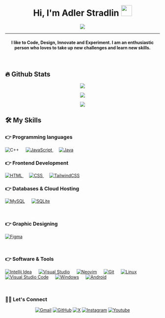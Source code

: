 
<h1 align="center">
  Hi, I'm Adler Stradlin 
  <img src="https://media.giphy.com/media/hvRJCLFzcasrR4ia7z/giphy.gif" width="35">
</h1>
<p align="center">
  <a href="https://github.com/DenverCoder1/readme-typing-svg">
    <img src="https://readme-typing-svg.herokuapp.com?lines=Software+Engineer+Student;Full+Stack+Developer;DS%20|%20AI%20|%20ML%20Enthusiast;Graphic%20Designer;Always%20learning%20new%20things&center=true&width=500&height=50">
  </a>
</p>
<hr/>
<h4 align="center">
  I like to Code, Design, Innovate and Experiment. I am an enthusiastic person who loves to take up new challenges and learn new skills.
</h4>
<br>

## 🔥 Github Stats
<p align="center">
  <img src="https://github-readme-stats.vercel.app/api?username=Adstart5672&theme=dark&show_icons=true&hide_border=false&count_private=true"/>
</p>
<p align="center">
  <img src="https://github-readme-streak-stats.herokuapp.com/?user=Adstart5672&theme=dark&hide_border=false"/>
</p>
<p align="center">
  <img src="https://github-readme-stats.vercel.app/api/top-langs/?username=Adstart5672&theme=dark&show_icons=true&hide_border=false&layout=compact"/>
</p>

## 🛠️ My Skills

### 👉 Programming languages
<p align="left">
  <a><img alt="C++" src="https://img.shields.io/badge/C++%20-%2300599C.svg?logo=c%2B%2B&logoColor=white"></a>
  &emsp;
  <a href="https://developer.mozilla.org/en-US/docs/Web/JavaScript" target="_blank">
    <img alt="JavaScript" src="https://img.shields.io/badge/JavaScript%20-%23F7DF1E.svg?logo=javascript&logoColor=black">
  </a>
  &emsp;
  <a href="https://www.java.com" target="_blank">
    <img alt="Java" src="https://img.shields.io/badge/Java-%23007396.svg?logo=java&logoColor=white">
  </a>
</p>

### 👉 Frontend Development
<p align="left">
  <a href="https://www.w3.org/html/" target="_blank">
    <img alt="HTML" src="https://img.shields.io/badge/HTML5%20-%23E34F26.svg?logo=html5&logoColor=white">
  </a>
  &emsp;
  <a href="https://www.w3schools.com/css/" target="_blank">
    <img alt="CSS" src="https://img.shields.io/badge/CSS%20-%231572B6.svg?logo=css3&logoColor=white">
  </a>
  &emsp;
  <a href="https://tailwindcss.com/">
    <img alt="TailwindCSS" src="https://img.shields.io/badge/tailwindcss-0F172A?&logo=tailwindcss"/>
  </a>
</p>

### 👉 Databases & Cloud Hosting
<p align="left">
  <a href="https://www.mysql.com/"><img alt="MySQL" src="https://img.shields.io/badge/MySQL-%2300f.svg?style=flat&logo=mysql&logoColor=white"></a>
  &emsp;
  <a href="https://www.sqlite.org/"><img alt="SQLite" src="https://img.shields.io/badge/sqlite-%2307405e.svg?style=flat&logo=sqlite&logoColor=white"/></a>
</p>
<br>

### 👉 Graphic Designing
<p align="left">
  <a href="https://www.figma.com/">
    <img alt="Figma" src="https://img.shields.io/badge/figma-%23F24E1E.svg?style=for-the-badge&logo=figma&logoColor=white"/>
  </a>
</p>
<br>

### 👉 Software & Tools
<p align="left">
  <a href="#"><img alt="Intellij Idea" src="https://img.shields.io/badge/IntelliJIDEA-000000.svg?style=for-the-badge&logo=intellij-idea&logoColor=white"></a>
  &emsp;
  <a href="#"><img alt="Visual Studio" src="https://img.shields.io/badge/Visual%20Studio-5C2D91.svg?style=for-the-badge&logo=visual-studio&logoColor=white"></a>
  &emsp;
  <a href="#"><img alt="Neovim" src="https://img.shields.io/badge/NeoVim-%2357A143.svg?&style=for-the-badge&logo=neovim&logoColor=white"></a>
  &emsp;
  <a href="#"><img alt="Git" src="https://img.shields.io/badge/Git%20-%23F05033.svg?logo=git&logoColor=white"></a>
  &emsp;
  <a href="#"><img alt="Linux" src="https://img.shields.io/badge/Linux-FCC624?style=flat&logo=linux&logoColor=black"></a>
  &emsp;
  <a href="#"><img alt="Visual Studio Code" src="https://img.shields.io/badge/Visual%20Studio%20Code-0078d7.svg?logo=visual-studio-code&logoColor=white"></a>
  &emsp;
  <a href="#"><img alt="Windows" src="https://img.shields.io/badge/Windows-0078D6?style=for-the-badge&logo=windows&logoColor=white"></a>
  &emsp;
  <a href="#"><img alt="Android" src="https://img.shields.io/badge/Android-3DDC84?style=for-the-badge&logo=android&logoColor=white"></a>
</p>
<br>

### 🙋‍♀️ Let's Connect
<p align="center">
  <a href="mailto:adlerartsj@gmail.com"><img src="https://img.icons8.com/bubbles/50/000000/gmail.png" alt="Gmail"/></a>
  <a href="https://github.com/Adstart5672"><img src="https://img.icons8.com/bubbles/50/000000/github.png" alt="GitHub"/></a>
  <a href="https://x.com/AdlerArt18"><img src="https://img.shields.io/twitter/url?url=https%3A%2F%2Fx.com%2FAdlerArt18&style=flat-square&logo=X&labelColor=%23000000&color=%23000000" alt="X"/></a>
  <a href="https://www.instagram.com/adlerartsj?igsh=M2h5Nmk2M2xyNWd3"><img src="https://img.icons8.com/bubbles/50/000000/instagram.png" alt="Instagram"/></a>
  <a href="https://youtube.com/@adlerart7?si=OxVE16pTcRzJtjdQ"><img src="https://img.icons8.com/bubbles/50/000000/youtube.png" alt="Youtube"/></a>
</p>













